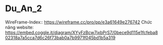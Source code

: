 # Du_An_2
WireFrame-Index:: https://wireframe.cc/pro/pp/e3a61649e276742
Chức năng website: https://embed.coggle.it/diagram/XYyFzBcw7jxbPrS7/0bece9d115e1fcfeba802318a7a5cca7d6c26f73bab0a7b9971f045bd1b5a319